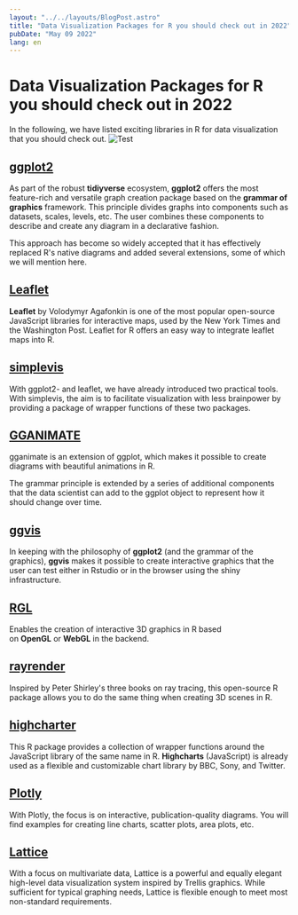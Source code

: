 ```yaml
---
layout: "../../layouts/BlogPost.astro"
title: "Data Visualization Packages for R you should check out in 2022"
pubDate: "May 09 2022"
lang: en
---
```


# Data Visualization Packages for R you should check out in 2022

In the following, we have listed exciting libraries in R for data visualization that you should check out.
![Test](https://images.prismic.io/citedrive/c6848181-3e34-4b6a-a5ce-e17969d2b711_Screenshot%202022-05-09%20at%2020.42.28.png?ixlib=gatsbyFP&auto=compress%2Cformat&fit=max&q=50&w=1000&h=582)

## [ggplot2](https://ggplot2.tidyverse.org/)

As part of the robust **tidiyverse** ecosystem, **ggplot2** offers the most feature-rich and versatile graph creation package based on the **grammar of graphics** framework. This principle divides graphs into components such as datasets, scales, levels, etc. The user combines these components to describe and create any diagram in a declarative fashion.

This approach has become so widely accepted that it has effectively replaced R's native diagrams and added several extensions, some of which we will mention here.

## [Leaflet](https://rstudio.github.io/leaflet/)

**Leaflet** by Volodymyr Agafonkin is one of the most popular open-source JavaScript libraries for interactive maps, used by the New York Times and the Washington Post. Leaflet for R offers an easy way to integrate leaflet maps into R.

## [simplevis](https://statisticsnz.github.io/simplevis/)

With ggplot2- and leaflet, we have already introduced two practical tools. With simplevis, the aim is to facilitate visualization with less brainpower by providing a package of wrapper functions of these two packages.

## [GGANIMATE](https://gganimate.com/articles/gganimate.html)

gganimate is an extension of ggplot, which makes it possible to create diagrams with beautiful animations in R.

The grammar principle is extended by a series of additional components that the data scientist can add to the ggplot object to represent how it should change over time.

## [ggvis](https://ggvis.rstudio.com/)

In keeping with the philosophy of **ggplot2** (and the grammar of the graphics), **ggvis** makes it possible to create interactive graphics that the user can test either in Rstudio or in the browser using the shiny infrastructure.

## [RGL](https://dmurdoch.github.io/rgl/)

Enables the creation of interactive 3D graphics in R based on **OpenGL** or **WebGL** in the backend.

## [rayrender](https://www.rayrender.net/)

Inspired by Peter Shirley's three books on ray tracing, this open-source R package allows you to do the same thing when creating 3D scenes in R.

## [highcharter](https://jkunst.com/highcharter/)

This R package provides a collection of wrapper functions around the JavaScript library of the same name in R. **Highcharts** (JavaScript) is already used as a flexible and customizable chart library by BBC, Sony, and Twitter.

## [Plotly](https://plotly.com/r/)

With Plotly, the focus is on interactive, publication-quality diagrams. You will find examples for creating line charts, scatter plots, area plots, etc.

## [Lattice](http://lattice.r-forge.r-project.org/)

With a focus on multivariate data, Lattice is a powerful and equally elegant high-level data visualization system inspired by Trellis graphics. While sufficient for typical graphing needs, Lattice is flexible enough to meet most non-standard requirements.
